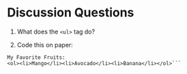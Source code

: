 # Discussion Questions

1. What does the ```<ul>``` tag do?

2. Code this on paper: 
```
My Favorite Fruits: 
<ol><li>Mango</li><li>Avocado</li><li>Banana</li></ol>```
